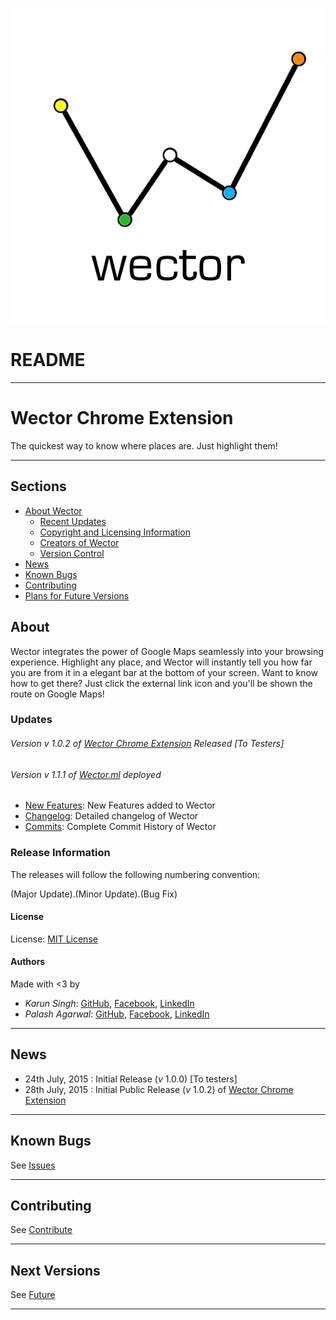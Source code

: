 
![Wector Logo](https://github.com/khaaliDimaag/Wector/blob/master/landing/static/FullResLogo.png)

# README

***

# **Wector Chrome Extension** 

The quickest way to know where places are. Just highlight them!

***

## Sections 
* [About Wector](#about) 
	* [Recent Updates](#updates)
	* [Copyright and Licensing Information](#license)
	* [Creators of Wector](#authors)
	* [Version Control](#release-information)
* [News](#news)
* [Known Bugs](#known-bugs "Resolved and unresolved")
* [Contributing](#contributing)
* [Plans for Future Versions](#next-versions "Suggest something!")


## About  

Wector integrates the power of Google Maps seamlessly into your browsing experience. Highlight any place, and Wector will instantly tell you how far you are from it in a elegant bar at the bottom of your screen. Want to know how to get there? Just click the external link icon and you'll be shown the route on Google Maps!

### Updates

###### Version _v 1.0.2_ of [Wector Chrome Extension](https://chrome.google.com/webstore/detail/fnhndnmiikmadhdpfajepacocmeaikde "See on the Chrome Webstore") Released [To Testers]
###### Version _v 1.1.1_ of [Wector.ml](http://wector.ml "Visit us!") deployed

- [New Features](https://github.com/khaaliDimaag/Wector/blob/master/mkdwn/CHANGE.md "Changelog for Users"): New Features added to Wector
- [Changelog](https://github.com/khaaliDimaag/Wector/blob/master/mkdwn/CHANGELOG.md "Complete Changelog"): Detailed changelog of Wector
- [Commits](https://github.com/khaaliDimaag/Wector/commits "Commit History"): Complete Commit History of Wector

### Release Information

The releases will follow the following numbering convention:

\(Major Update\).\(Minor Update\).\(Bug Fix\)

#### License 

License: [MIT License](https://github.com/khaaliDimaag/Wector/blob/master/mkdwn/LICENSE.md "View License")

#### Authors 

Made with <3 by

- _Karun Singh_: [GitHub](https://github.com/karunsingh), [Facebook](https://facebook.com/karun1710), [LinkedIn](https://www.linkedin.com/in/karun17)
- _Palash Agarwal_: [GitHub](https://github.com/palash96rox), [Facebook](https://www.facebook.com/palash.96), [LinkedIn](https://www.linkedin.com/in/palash27a)

* * *

## News

- 24th July, 2015 : Initial Release \(_v_ 1.0.0\) [To testers]
- 28th July, 2015 : Initial Public Release \(_v_ 1.0.2\) of [Wector Chrome Extension](https://chrome.google.com/webstore/detail/fnhndnmiikmadhdpfajepacocmeaikde "See on the Chrome Webstore")

* * *

## Known Bugs

See [Issues](https://github.com/khaaliDimaag/Wector/blob/master/mkdwn/ISSUES.md "Known solved and unsolved issues")

* * *

## Contributing

See [Contribute](https://github.com/khaaliDimaag/Wector/blob/master/mkdwn/CONTRIBUTE.md "Contribute to our project")

* * *

## Next Versions

See [Future](https://github.com/khaaliDimaag/Wector/blob/master/mkdwn/FUTURE.md "Plans for future versions")

* * * 
